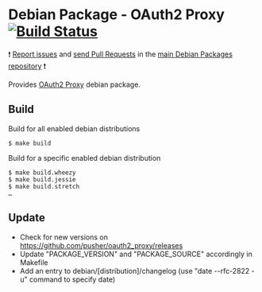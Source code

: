 # Debian Package - OAuth2 Proxy [![Build Status](https://travis-ci.org/manala/debian-package-oauth2-proxy.svg?branch=master)](https://travis-ci.org/manala/debian-package-oauth2-proxy)

:exclamation: [Report issues](https://github.com/manala/debian-packages/issues) and [send Pull Requests](https://github.com/manala/debian-packages/pulls) in the [main Debian Packages repository](https://github.com/manala/debian-packages) :exclamation:

Provides [OAuth2 Proxy](https://github.com/pusher/oauth2_proxy) debian package.

## Build

Build for all enabled debian distributions

```
$ make build
```

Build for a specific enabled debian distribution

```
$ make build.wheezy
$ make build.jessie
$ make build.stretch
…
```

## Update

* Check for new versions on https://github.com/pusher/oauth2_proxy/releases
* Update "PACKAGE_VERSION" and "PACKAGE_SOURCE" accordingly in Makefile
* Add an entry to debian/[distribution]/changelog (use "date --rfc-2822 -u" command to specify date)
